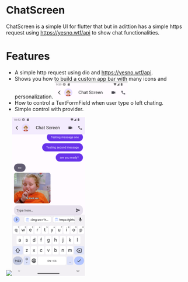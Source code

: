 # ChatScreen
ChatScreen is a simple UI for flutter that but in adittion has a simple https request using https://yesno.wtf/api to show chat functionalities.

# Features
- A simple http request using dio and https://yesno.wtf/api.
- Shows you how to build a custom app bar with many icons and personalization. <img src="https://github.com/kevinlopezs/Chat-UI-Flutter/blob/main/Screenshot%202023-12-23%20103647.png" width="200">
- How to control a TextFormField when user type o left chating.
- Simple control with provider.

<img src="https://github.com/kevinlopezs/3dclic/blob/main/Screenshot_1703343545.png" width="200"><img src="https://github.com/kevinlopezs/Chat-UI-Flutter/blob/main/Screenshot_1703346725.png" width="200">



